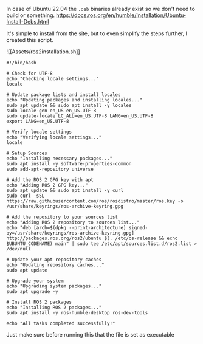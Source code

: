In case of Ubuntu 22.04 the `.deb` binaries already exist so we don't need to build or something. https://docs.ros.org/en/humble/Installation/Ubuntu-Install-Debs.html

It's simple to install from the site, but to even simplify the steps further, I created this script.

![[Assets/ros2installation.sh]]
```
#!/bin/bash

# Check for UTF-8
echo "Checking locale settings..."
locale

# Update package lists and install locales
echo "Updating packages and installing locales..."
sudo apt update && sudo apt install -y locales
sudo locale-gen en_US en_US.UTF-8
sudo update-locale LC_ALL=en_US.UTF-8 LANG=en_US.UTF-8
export LANG=en_US.UTF-8

# Verify locale settings
echo "Verifying locale settings..."
locale

# Setup Sources
echo "Installing necessary packages..."
sudo apt install -y software-properties-common
sudo add-apt-repository universe

# Add the ROS 2 GPG key with apt
echo "Adding ROS 2 GPG key..."
sudo apt update && sudo apt install -y curl
sudo curl -sSL https://raw.githubusercontent.com/ros/rosdistro/master/ros.key -o /usr/share/keyrings/ros-archive-keyring.gpg

# Add the repository to your sources list
echo "Adding ROS 2 repository to sources list..."
echo "deb [arch=$(dpkg --print-architecture) signed-by=/usr/share/keyrings/ros-archive-keyring.gpg] http://packages.ros.org/ros2/ubuntu $(. /etc/os-release && echo $UBUNTU_CODENAME) main" | sudo tee /etc/apt/sources.list.d/ros2.list > /dev/null

# Update your apt repository caches
echo "Updating repository caches..."
sudo apt update

# Upgrade your system
echo "Upgrading system packages..."
sudo apt upgrade -y

# Install ROS 2 packages
echo "Installing ROS 2 packages..."
sudo apt install -y ros-humble-desktop ros-dev-tools

echo "All tasks completed successfully!"

```

Just make sure before running this that the file is set as executable